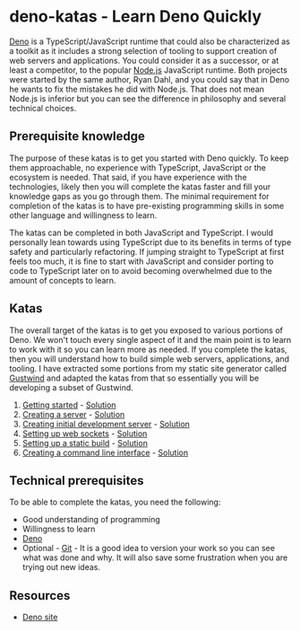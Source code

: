 # deno-katas - Learn Deno Quickly

[Deno](https://deno.land/) is a TypeScript/JavaScript runtime that could also be characterized as a toolkit as it includes a strong selection of tooling to support creation of web servers and applications. You could consider it as a successor, or at least a competitor, to the popular [Node.js](https://nodejs.org/) JavaScript runtime. Both projects were started by the same author, Ryan Dahl, and you could say that in Deno he wants to fix the mistakes he did with Node.js. That does not mean Node.js is inferior but you can see the difference in philosophy and several technical choices.

## Prerequisite knowledge

The purpose of these katas is to get you started with Deno quickly. To keep them approachable, no experience with TypeScript, JavaScript or the ecosystem is needed. That said, if you have experience with the technologies, likely then you will complete the katas faster and fill your knowledge gaps as you go through them. The minimal requirement for completion of the katas is to have pre-existing programming skills in some other language and willingness to learn.

The katas can be completed in both JavaScript and TypeScript. I would personally lean towards using TypeScript due to its benefits in terms of type safety and particularly refactoring. If jumping straight to TypeScript at first feels too much, it is fine to start with JavaScript and consider porting to code to TypeScript later on to avoid becoming overwhelmed due to the amount of concepts to learn.

## Katas

The overall target of the katas is to get you exposed to various portions of Deno. We won't touch every single aspect of it and the main point is to learn to work with it so you can learn more as needed. If you complete the katas, then you will understand how to build simple web servers, applications, and tooling. I have extracted some portions from my static site generator called [Gustwind](https://gustwind.js.org/) and adapted the katas from that so essentially you will be developing a subset of Gustwind.

1. [Getting started](katas/kata-01.md) - [Solution](solutions/kata-01)
2. [Creating a server](katas/kata-02.md) - [Solution](solutions/kata-02)
3. [Creating initial development server](katas/kata-03.md) - [Solution](solutions/kata-03)
4. [Setting up web sockets](katas/kata-04.md) - [Solution](solutions/kata-04)
5. [Setting up a static build](katas/kata-05.md) - [Solution](solutions/kata-05)
6. [Creating a command line interface](katas/kata-06.md) - [Solution](solutions/kata-06)

## Technical prerequisites

To be able to complete the katas, you need the following:

* Good understanding of programming
* Willingness to learn
* [Deno](https://deno.land/)
* Optional - [Git](https://git-scm.com/) - It is a good idea to version your work so you can see what was done and why. It will also save some frustration when you are trying out new ideas.

## Resources

* [Deno site](https://deno.land/)
